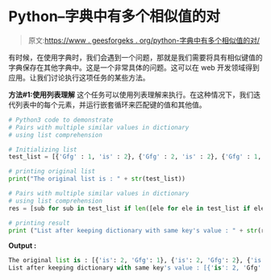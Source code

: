 # Python–字典中有多个相似值的对

> 原文:[https://www . geesforgeks . org/python-字典中有多个相似值的对/](https://www.geeksforgeeks.org/python-pairs-with-multiple-similar-values-in-dictionary/)

有时候，在使用字典时，我们会遇到一个问题，那就是我们需要将具有相似键值的字典保存在其他字典中。这是一个非常具体的问题。这可以在 web 开发领域得到应用。让我们讨论执行这项任务的某些方法。

**方法#1:使用列表理解**
这个任务可以使用列表理解来执行。在这种情况下，我们迭代列表中的每个元素，并运行嵌套循环来匹配键的值和其他值。

```py
# Python3 code to demonstrate 
# Pairs with multiple similar values in dictionary
# using list comprehension

# Initializing list
test_list = [{'Gfg' : 1, 'is' : 2}, {'Gfg' : 2, 'is' : 2}, {'Gfg' : 1, 'is' : 2}]

# printing original list
print("The original list is : " + str(test_list))

# Pairs with multiple similar values in dictionary
# using list comprehension
res = [sub for sub in test_list if len([ele for ele in test_list if ele['Gfg'] == sub['Gfg']]) > 1]

# printing result 
print ("List after keeping dictionary with same key's value : " + str(res))
```

**Output :**

```py
The original list is : [{'is': 2, 'Gfg': 1}, {'is': 2, 'Gfg': 2}, {'is': 2, 'Gfg': 1}]
List after keeping dictionary with same key's value : [{'is': 2, 'Gfg': 1}, {'is': 2, 'Gfg': 1}]

```